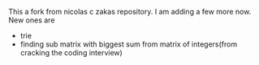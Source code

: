This a fork from nicolas c zakas repository. I am adding a few more now. New ones are
- trie
- finding sub matrix with biggest sum from matrix of integers(from cracking the coding interview)

